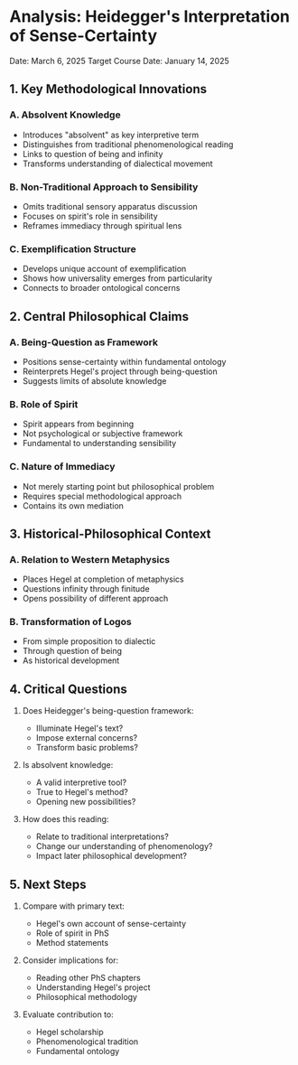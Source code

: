 # Analysis: Heidegger's Interpretation of Sense-Certainty
Date: March 6, 2025
Target Course Date: January 14, 2025

## 1. Key Methodological Innovations

### A. Absolvent Knowledge
- Introduces "absolvent" as key interpretive term
- Distinguishes from traditional phenomenological reading
- Links to question of being and infinity
- Transforms understanding of dialectical movement

### B. Non-Traditional Approach to Sensibility
- Omits traditional sensory apparatus discussion
- Focuses on spirit's role in sensibility
- Reframes immediacy through spiritual lens

### C. Exemplification Structure
- Develops unique account of exemplification
- Shows how universality emerges from particularity
- Connects to broader ontological concerns

## 2. Central Philosophical Claims

### A. Being-Question as Framework
- Positions sense-certainty within fundamental ontology
- Reinterprets Hegel's project through being-question
- Suggests limits of absolute knowledge

### B. Role of Spirit
- Spirit appears from beginning
- Not psychological or subjective framework
- Fundamental to understanding sensibility

### C. Nature of Immediacy
- Not merely starting point but philosophical problem
- Requires special methodological approach
- Contains its own mediation

## 3. Historical-Philosophical Context

### A. Relation to Western Metaphysics
- Places Hegel at completion of metaphysics
- Questions infinity through finitude
- Opens possibility of different approach

### B. Transformation of Logos
- From simple proposition to dialectic
- Through question of being
- As historical development

## 4. Critical Questions

1. Does Heidegger's being-question framework:
   - Illuminate Hegel's text?
   - Impose external concerns?
   - Transform basic problems?

2. Is absolvent knowledge:
   - A valid interpretive tool?
   - True to Hegel's method?
   - Opening new possibilities?

3. How does this reading:
   - Relate to traditional interpretations?
   - Change our understanding of phenomenology?
   - Impact later philosophical development?

## 5. Next Steps

1. Compare with primary text:
   - Hegel's own account of sense-certainty
   - Role of spirit in PhS
   - Method statements

2. Consider implications for:
   - Reading other PhS chapters
   - Understanding Hegel's project
   - Philosophical methodology

3. Evaluate contribution to:
   - Hegel scholarship
   - Phenomenological tradition
   - Fundamental ontology